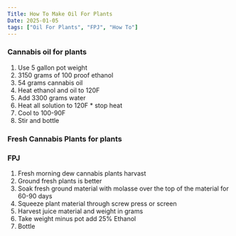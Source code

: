 ```yaml
---
Title: How To Make Oil For Plants
Date: 2025-01-05
tags: ["Oil For Plants", "FPJ", "How To"]
---
```


### Cannabis oil for plants

1. Use 5 gallon pot weight
2. 3150 grams of 100 proof ethanol
3. 54 grams cannabis oil
4. Heat ethanol and oil to 120F
5. Add 3300 grams water
6. Heat all solution to 120F * stop heat
7. Cool to 100-90F
8. Stir and bottle 

### Fresh Cannabis Plants for plants
### FPJ
 1. Fresh morning dew cannabis plants harvast
 2. Ground fresh plants is better
 3. Soak fresh ground material with molasse over the top of the material for 60-90 days
 4. Squeeze plant material through screw press or screen
 5. Harvest juice material and weight in grams
 6. Take weight minus pot add 25% Ethanol
 7. Bottle
 
 

![]()
![]()
![]()
![]()
![]()
![]()
![]()
![]()
![]()
![]()
![]()
![]()
![]()
![]()
![]()
![]()